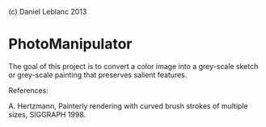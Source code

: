 (c) Daniel Leblanc 2013

PhotoManipulator
================

The goal of this project is to convert a color image into a grey-scale sketch or grey-scale painting that preserves salient features.

References:

A. Hertzmann, Painterly rendering with curved brush strokes of multiple sizes, SIGGRAPH 1998.